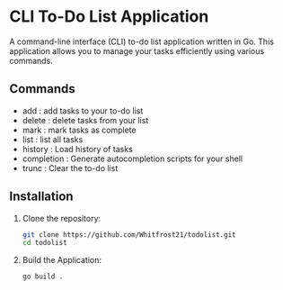 # CLI To-Do List Application

A  command-line interface (CLI) to-do list application written in Go. This application allows you to manage your tasks efficiently using various commands.

## Commands 

- add : add tasks to your to-do list
- delete : delete tasks from your list
- mark : mark tasks as complete
- list :  list all tasks
- history : Load history of tasks
- completion : Generate autocompletion scripts for your shell
- trunc : Clear the to-do list

## Installation

1. Clone the repository:
   ```bash
   git clone https://github.com/Whitfrost21/todolist.git
   cd todolist

2. Build the Application:
   
   ```bash
   go build .
   ```



